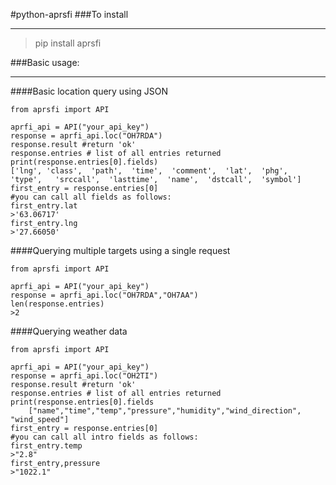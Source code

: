 #python-aprsfi
###To install
***

>pip install aprsfi

###Basic usage:
***

####Basic location query using JSON
	
	from aprsfi import API

	aprfi_api = API("your_api_key")
  	response = aprfi_api.loc("OH7RDA")
  	response.result #return 'ok'
	response.entries # list of all entries returned
	print(response.entries[0].fields)
	['lng', 'class',  'path',  'time',  'comment',  'lat',  'phg',  'type',   'srccall',  'lasttime',  'name',  'dstcall',  'symbol']
	first_entry = response.entries[0]
	#you can call all fields as follows:
	first_entry.lat
	>'63.06717'
	first_entry.lng
	>'27.66050'
	
####Querying multiple targets using a single request

	from aprsfi import API
	
	aprfi_api = API("your_api_key")
  	response = aprfi_api.loc("OH7RDA","OH7AA")
	len(response.entries)
	>2
	
####Querying weather data
	
	from aprsfi import API

	aprfi_api = API("your_api_key")
  	response = aprfi_api.loc("OH2TI")
  	response.result #return 'ok'
	response.entries # list of all entries returned
	print(response.entries[0].fields
        ["name","time","temp","pressure","humidity","wind_direction",
   	"wind_speed"]
	first_entry = response.entries[0]
	#you can call all intro fields as follows:
	first_entry.temp
	>"2.8"
	first_entry,pressure
	>"1022.1"
